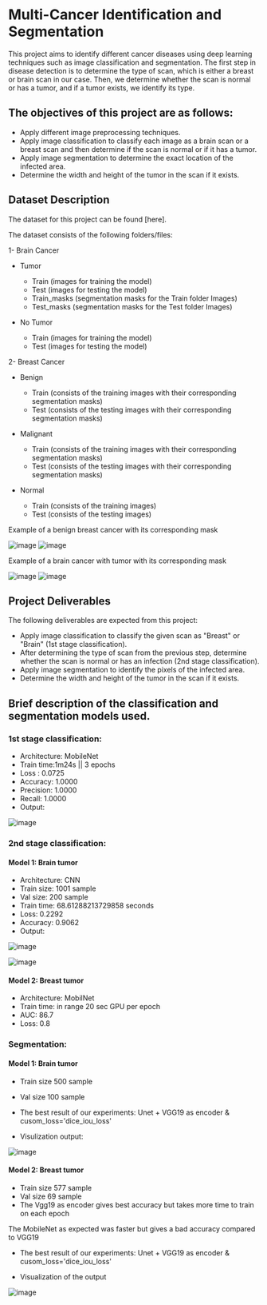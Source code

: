 # Multi-Cancer Identification and Segmentation

This project aims to identify different cancer diseases using deep learning techniques such as image classification and segmentation. The first step in disease detection is to determine the type of scan, which is either a breast or brain scan in our case. Then, we determine whether the scan is normal or has a tumor, and if a tumor exists, we identify its type.

## The objectives of this project are as follows:

- Apply different image preprocessing techniques.
- Apply image classification to classify each image as a brain scan or a breast scan and then determine if the scan is normal or if it has a tumor.
- Apply image segmentation to determine the exact location of the infected area.
- Determine the width and height of the tumor in the scan if it exists.

## Dataset Description
The dataset for this project can be found [here]. 

The dataset consists of the following folders/files:

1- Brain Cancer

* Tumor
  - Train (images for training the model)
  - Test (images for testing the model)
  - Train_masks (segmentation masks for the Train folder Images)
  - Test_masks (segmentation masks for the Test folder Images)

* No Tumor
  - Train (images for training the model)
  - Test (images for testing the model)

2- Breast Cancer

* Benign
  - Train (consists of the training images with their corresponding segmentation masks)
  - Test (consists of the testing images with their corresponding segmentation masks)

* Malignant
  - Train (consists of the training images with their corresponding segmentation masks)
  - Test (consists of the testing images with their corresponding segmentation masks)

* Normal
  - Train (consists of the training images)
  - Test (consists of the testing images)

Example of a benign breast cancer with its corresponding mask

![image](https://user-images.githubusercontent.com/43317809/235371913-2dcd3710-7493-4c2b-8042-e090f7bc9cf6.png)
![image](https://user-images.githubusercontent.com/43317809/235372047-38cd8910-7ccf-40b7-ae29-822085834d00.png)

Example of a brain cancer with tumor with its corresponding mask

![image](https://user-images.githubusercontent.com/43317809/235372083-4e893c23-2208-480b-b8bb-de769be0b403.png)
![image](https://user-images.githubusercontent.com/43317809/235372090-6e19ee42-234d-4389-b3ff-09576ed732bd.png)


## Project Deliverables
The following deliverables are expected from this project:

- Apply image classification to classify the given scan as "Breast" or "Brain" (1st stage classification).
- After determining the type of scan from the previous step, determine whether the scan is normal or has an infection (2nd stage classification).
- Apply image segmentation to identify the pixels of the infected area.
- Determine the width and height of the tumor in the scan if it exists.

## Brief description of the classification and segmentation models used.

### 1st stage classification:
- Architecture: MobileNet
- Train time:1m24s || 3 epochs
- Loss : 0.0725
- Accuracy: 1.0000 
- Precision: 1.0000 
- Recall: 1.0000 
- Output: 

![image](https://user-images.githubusercontent.com/43317809/235372248-aea0ef82-cec2-49b1-987a-58832c8fa9a5.png)


### 2nd stage classification:
#### Model 1: Brain tumor
- Architecture: CNN
- Train size: 1001 sample 
- Val size: 200 sample
- Train time: 68.61288213729858 seconds
-	Loss: 0.2292 
- Accuracy: 0.9062
- Output: 

![image](https://user-images.githubusercontent.com/43317809/235373025-d6d8dd9d-f68c-45dc-9524-a63dea8e1fcc.png)

![image](https://user-images.githubusercontent.com/43317809/235373090-31d58424-54ba-486b-8b8b-0e91bf2374a1.png)


	
#### Model 2: Breast tumor
- Architecture: MobilNet
- Train time: in range 20 sec GPU per epoch
- AUC: 86.7
- Loss: 0.8 

### Segmentation:

#### Model 1: Brain tumor

- Train size 500 sample 
- Val size 100 sample
- The best result of our experiments: Unet + VGG19 as encoder & cusom_loss='dice_iou_loss'


- Visulization output:

![image](https://user-images.githubusercontent.com/43317809/235372513-98a760c7-3837-4723-b016-b7328e3f0671.png)


#### Model 2: Breast tumor
- Train size 577 sample 
- Val size 69 sample
-	The Vgg19 as encoder gives best accuracy but takes more time to train on each epoch
	
  The MobileNet as expected was faster but gives a bad accuracy compared to VGG19

- The best result of our experiments: Unet + VGG19 as encoder & cusom_loss='dice_iou_loss'


- Visualization of the output 

![image](https://user-images.githubusercontent.com/43317809/235372621-f1e7cbef-8648-46dc-9391-5fe5c70432b5.png)

